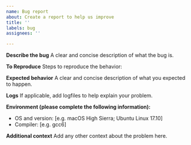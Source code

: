 ```yaml
---
name: Bug report
about: Create a report to help us improve
title: ''
labels: bug
assignees: ''

---
```


**Describe the bug**
A clear and concise description of what the bug is.

**To Reproduce**
Steps to reproduce the behavior:

**Expected behavior**
A clear and concise description of what you expected to happen.

**Logs**
If applicable, add logfiles to help explain your problem.

**Environment (please complete the following information):**
 - OS and version: [e.g. macOS High Sierra; Ubuntu Linux 17.10]
 - Compiler: [e.g. gcc6]

**Additional context**
Add any other context about the problem here.
